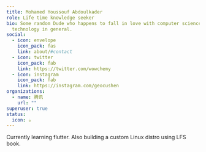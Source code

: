 ```yaml
---
title: Mohamed Youssouf Abdoulkader
role: Life time knowledge seeker
bio: Some random Dude who happens to fall in love with computer science and
  technology in general.
social:
  - icon: envelope
    icon_pack: fas
    link: about/#contact
  - icon: twitter
    icon_pack: fab
    link: https://twitter.com/wowchemy
  - icon: instagram
    icon_pack: fab
    link: https://instagram.com/geocushen
organizations:
  - name: 腾讯
    url: ""
superuser: true
status:
  icon: ☕️
---
```

Currently learning flutter. Also building a custom Linux distro using LFS book.